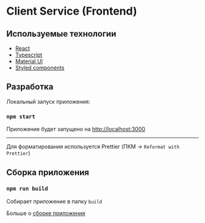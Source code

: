 # Client Service (Frontend)

## Используемые технологии

* [React](https://ru.reactjs.org/)
* [Typescript](https://www.typescriptlang.org/docs/handbook/intro.html)
* [Material UI](https://mui.com/material-ui/getting-started/overview/)
* [Styled components](https://styled-components.com/docs)

## Разработка

Локальный запуск приложения:

### `npm start`

Приложение будет запущено на [http://localhost:3000](http://localhost:3000)

---

Для форматирования используется Prettier (ПКМ -> `Reformat with Prettier`)

## Сборка приложения

### `npm run build`

Собирает приложение в папку `build`

Больше о [сборке приложения](https://create-react-app.dev/docs/deployment/)
